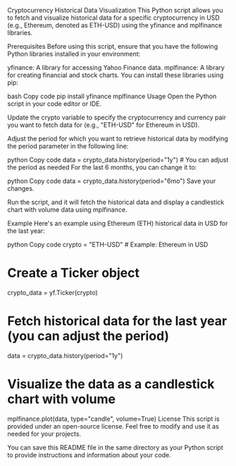 Cryptocurrency Historical Data Visualization
This Python script allows you to fetch and visualize historical data for a specific cryptocurrency in USD (e.g., Ethereum, denoted as ETH-USD) using the yfinance and mplfinance libraries.

Prerequisites
Before using this script, ensure that you have the following Python libraries installed in your environment:

yfinance: A library for accessing Yahoo Finance data.
mplfinance: A library for creating financial and stock charts.
You can install these libraries using pip:

bash
Copy code
pip install yfinance mplfinance
Usage
Open the Python script in your code editor or IDE.

Update the crypto variable to specify the cryptocurrency and currency pair you want to fetch data for (e.g., "ETH-USD" for Ethereum in USD).

Adjust the period for which you want to retrieve historical data by modifying the period parameter in the following line:

python
Copy code
data = crypto_data.history(period="1y")  # You can adjust the period as needed
For the last 6 months, you can change it to:

python
Copy code
data = crypto_data.history(period="6mo")
Save your changes.

Run the script, and it will fetch the historical data and display a candlestick chart with volume data using mplfinance.

Example
Here's an example using Ethereum (ETH) historical data in USD for the last year:

python
Copy code
crypto = "ETH-USD"  # Example: Ethereum in USD

# Create a Ticker object
crypto_data = yf.Ticker(crypto)

# Fetch historical data for the last year (you can adjust the period)
data = crypto_data.history(period="1y")

# Visualize the data as a candlestick chart with volume
mplfinance.plot(data, type="candle", volume=True)
License
This script is provided under an open-source license. Feel free to modify and use it as needed for your projects.

You can save this README file in the same directory as your Python script to provide instructions and information about your code.
